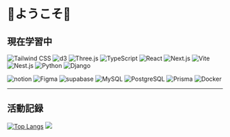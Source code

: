 # 💐ようこそ💐

## 現在学習中
![Tailwind CSS](https://skillicons.dev/icons?i=tailwind)
![d3](https://skillicons.dev/icons?i=d3)
![Three.js](https://skillicons.dev/icons?i=threejs)
![TypeScript](https://skillicons.dev/icons?i=typescript)
![React](https://skillicons.dev/icons?i=react)
![Next.js](https://skillicons.dev/icons?i=nextjs)
![Vite](https://skillicons.dev/icons?i=vite)
![Nest.js](https://skillicons.dev/icons?i=nestjs)
![Python](https://skillicons.dev/icons?i=py)
![Django](https://skillicons.dev/icons?i=django)

![notion](https://skillicons.dev/icons?i=notion)
![Figma](https://skillicons.dev/icons?i=figma)
![supabase](https://skillicons.dev/icons?i=supabase)
![MySQL](https://skillicons.dev/icons?i=mysql)
![PostgreSQL](https://skillicons.dev/icons?i=postgres)
![Prisma](https://skillicons.dev/icons?i=prisma)
![Docker](https://skillicons.dev/icons?i=docker)

<!-- ## 触れたことがある
![firebase](https://skillicons.dev/icons?i=firebase)
![mongodb](https://skillicons.dev/icons?i=mongodb)
![processing](https://skillicons.dev/icons?i=processing)
![Java](https://skillicons.dev/icons?i=java)
![C](https://skillicons.dev/icons?i=c)
![C++](https://skillicons.dev/icons?i=cpp)
-->

---
## 活動記録
[![Top Langs](https://github-readme-stats.vercel.app/api/top-langs/?username=shimaf4979&layout=donut)](https://github.com/anuraghazra/github-readme-stats)
![](http://github-profile-summary-cards.vercel.app/api/cards/stats?username=shimaf4979&theme=default)

<!--
**shimaf4979/shimaf4979** is a ✨ _special_ ✨ repository because its `README.md` (this file) appears on your GitHub profile.

Here are some ideas to get you started:

- 🔭 I’m currently working on ...
- 🌱 I’m currently learning ...
- 👯 I’m looking to collaborate on ...
- 🤔 I’m looking for help with ...
- 💬 Ask me about ...
- 📫 How to reach me: ...
- 😄 Pronouns: ...
- ⚡ Fun fact: ...
-->
